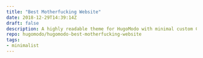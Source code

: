 ```yaml
---
title: "Best Motherfucking Website"
date: 2018-12-29T14:39:14Z
draft: false
description: A highly readable theme for HugoModo with minimal custom CSS and JavaScript.
repo: hugomodo/hugomodo-best-motherfucking-website
tags:
- minimalist
---
```

